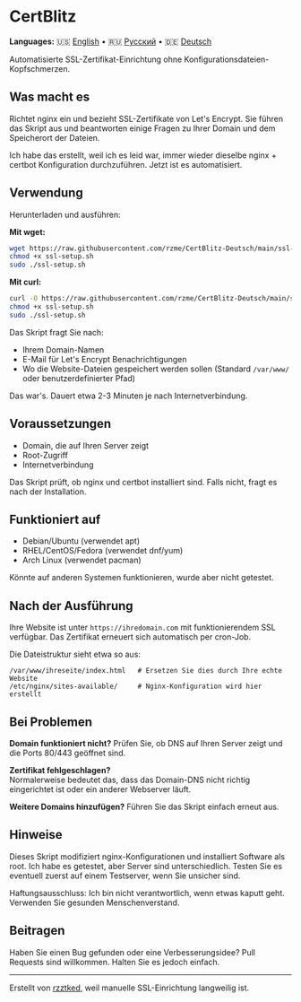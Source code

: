 # CertBlitz

**Languages:** 🇺🇸 [English](https://github.com/rzme/CertBlitz-English) • 🇷🇺 [Русский](https://github.com/rzme/CertBlitz-Russian) • 🇩🇪 [Deutsch](https://github.com/rzme/CertBlitz-Deutsch)

Automatisierte SSL-Zertifikat-Einrichtung ohne Konfigurationsdateien-Kopfschmerzen.

## Was macht es

Richtet nginx ein und bezieht SSL-Zertifikate von Let's Encrypt. Sie führen das Skript aus und beantworten einige Fragen zu Ihrer Domain und dem Speicherort der Dateien.

Ich habe das erstellt, weil ich es leid war, immer wieder dieselbe nginx + certbot Konfiguration durchzuführen. Jetzt ist es automatisiert.

## Verwendung

Herunterladen und ausführen:

**Mit wget:**
```bash
wget https://raw.githubusercontent.com/rzme/CertBlitz-Deutsch/main/ssl-setup.sh
chmod +x ssl-setup.sh
sudo ./ssl-setup.sh
```

**Mit curl:**
```bash
curl -O https://raw.githubusercontent.com/rzme/CertBlitz-Deutsch/main/ssl-setup.sh
chmod +x ssl-setup.sh
sudo ./ssl-setup.sh
```

Das Skript fragt Sie nach:
- Ihrem Domain-Namen
- E-Mail für Let's Encrypt Benachrichtigungen  
- Wo die Website-Dateien gespeichert werden sollen (Standard `/var/www/` oder benutzerdefinierter Pfad)

Das war's. Dauert etwa 2-3 Minuten je nach Internetverbindung.

## Voraussetzungen

- Domain, die auf Ihren Server zeigt
- Root-Zugriff
- Internetverbindung

Das Skript prüft, ob nginx und certbot installiert sind. Falls nicht, fragt es nach der Installation.

## Funktioniert auf

- Debian/Ubuntu (verwendet apt)
- RHEL/CentOS/Fedora (verwendet dnf/yum)
- Arch Linux (verwendet pacman)

Könnte auf anderen Systemen funktionieren, wurde aber nicht getestet.

## Nach der Ausführung

Ihre Website ist unter `https://ihredomain.com` mit funktionierendem SSL verfügbar. Das Zertifikat erneuert sich automatisch per cron-Job.

Die Dateistruktur sieht etwa so aus:
```
/var/www/ihreseite/index.html   # Ersetzen Sie dies durch Ihre echte Website
/etc/nginx/sites-available/     # Nginx-Konfiguration wird hier erstellt
```

## Bei Problemen

**Domain funktioniert nicht?**
Prüfen Sie, ob DNS auf Ihren Server zeigt und die Ports 80/443 geöffnet sind.

**Zertifikat fehlgeschlagen?**  
Normalerweise bedeutet das, dass das Domain-DNS nicht richtig eingerichtet ist oder ein anderer Webserver läuft.

**Weitere Domains hinzufügen?**
Führen Sie das Skript einfach erneut aus.

## Hinweise

Dieses Skript modifiziert nginx-Konfigurationen und installiert Software als root. Ich habe es getestet, aber Server sind unterschiedlich. Testen Sie es eventuell zuerst auf einem Testserver, wenn Sie unsicher sind.

Haftungsausschluss: Ich bin nicht verantwortlich, wenn etwas kaputt geht. Verwenden Sie gesunden Menschenverstand.

## Beitragen

Haben Sie einen Bug gefunden oder eine Verbesserungsidee? Pull Requests sind willkommen. Halten Sie es jedoch einfach.

---

Erstellt von [rzztked](https://github.com/rzme), weil manuelle SSL-Einrichtung langweilig ist.
